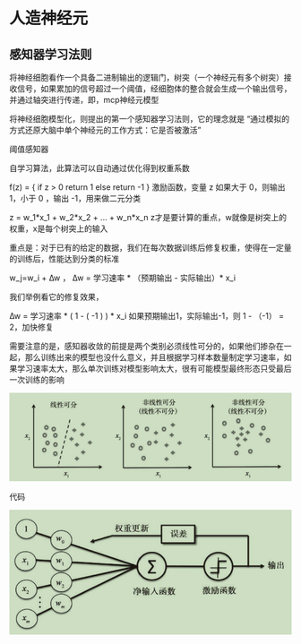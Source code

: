 # 人造神经元

## 感知器学习法则

将神经细胞看作一个具备二进制输出的逻辑门，树突（一个神经元有多个树突）接收信号，如果累加的信号超过一个阈值，经细胞体的整合就会生成一个输出信号，并通过轴突进行传递，即，mcp神经元模型

将神经细胞模型化，则提出的第一个感知器学习法则，它的理念就是 “通过模拟的方式还原大脑中单个神经元的工作方式：它是否被激活”

阈值感知器

自学习算法，此算法可以自动通过优化得到权重系数

f(z) = { if z > 0 return 1 else return -1 }  激励函数，变量 z 如果大于 0，则输出 1，小于 0 ，输出 -1，用来做二元分类

z = w_1\*x_1 + w_2\*x_2 + ... + w_n*x_n  z才是要计算的重点，w就像是树突上的权重，x是每个树突上的输入

重点是：对于已有的给定的数据，我们在每次数据训练后修复权重，使得在一定量的训练后，性能达到分类的标准

 w_j=w_i + ∆w ， ∆w = 学习速率 * （预期输出 - 实际输出）* x_i

 我们举例看它的修复效果，
  
∆w = 学习速率 * ( 1 - ( -1 ) ) * x_i 如果预期输出1，实际输出-1，则 1 - （-1） = 2，加快修复

需要注意的是，感知器收敛的前提是两个类别必须线性可分的，如果他们掺杂在一起，那么训练出来的模型也没什么意义，并且根据学习样本数量制定学习速率，如果学习速率太大，那么单次训练对模型影响太大，很有可能模型最终形态只受最后一次训练的影响

![](img/2.png)


代码

![](img/3.png)
